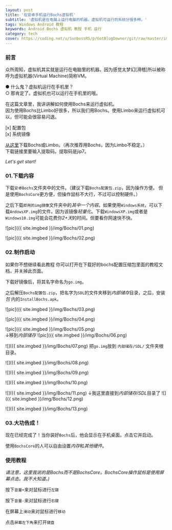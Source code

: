 ```yaml
---
layout: post
title: '在安卓手机运行Bochs虚拟机'
subtitle: '虚拟机是在电脑上运行电脑的机器。虚拟机可运行的系统分很多种。'
tags: Windows Android 教程
keywords: Android Bochs 虚拟机 教程 手机 运行
category: tech
cover: https://coding.net/u/SunbossRS/p/GotBlogDowner/git/raw/master/img/Bochs/cover.jpg
---
```

### 前言
众所周知，虚拟机其实就是运行在电脑里的机器。因为感觉太梦幻[滑稽]所以被称呼为虚拟机器(Virtual Machine)简称VM。  
  
● 什么鬼？虚拟机运行在手机里？  
○ 那肯定了。虚拟机也可以运行在手机里的哦。  
  
在这篇文章里，我讲讲解如何使用Bochs来运行虚拟机。  
因为使用Bochs比Limbo好很多，所以我们用Bochs。使用Limbo来运行虚拟机可以，但可能会很容易闪退。  
  
[x] 配置包  
[x] 系统镜像  

[从这里](https://pan.baidu.com/s/1LdY6jq8AUrWjqGrQjPdQEw)下载Bochs或Limbo。（再次推荐用Bochs，因为Limbo不稳定。）  
下载链接里要输入提取码。提取码是jip7。 
  
*Let's get start!*  
  
### 01.下载内容
下载`安卓Bochs`文件夹中的文件。（建议下载`Bochs配置包.zip`，因为操作方便。   但是使用`BochsCore`更方便，但操作鼠标不大行，不过可以控制硬件。）  
  
之后下载`即用的img镜像`文件夹中的*其中一个内容*。如果使用`Windows系统`，可以下载`AndowsXP.img`的文件。因为该镜像*轻量化*。下载`WindowsXP.img`或者是`Windows10.img`可能会花费你*2+天*的时间。但要看你网速快不快。  

![pic]({{ site.imgbed }}/img/Bochs/01.png)  

![pic]({{ site.imgbed }}/img/Bochs/02.png)  

### 02.制作启动
如果你不想继续看此教程  你可以打开在下载好的bochs配置压缩包里面的教程文档，并关掉此页面。  
      
下载好镜像后，将其名字命名为`go.img`。  
  
之后解压`Bochs配置包.zip`，把名字为`SDL`的文件夹移到*内部储存*目录，之后，安装 *包* 内的`InstallBochs.apk`。  

![pic]({{ site.imgbed }}/img/Bochs/03.png)  

![pic]({{ site.imgbed }}/img/Bochs/04.png)  

![pic]({{ site.imgbed }}/img/Bochs/05.png)  
↓移到*内部储存*
![pic]({{ site.imgbed }}/img/Bochs/06.png)  

![]({{ site.imgbed }}/img/Bochs/07.png)
把`go.img`放到 `内部储存/SDL/` 文件夹根目录。

![]({{ site.imgbed }}/img/Bochs/08.png)

![]({{ site.imgbed }}/img/Bochs/09.png)

![]({{ site.imgbed }}/img/Bochs/10.png)

![]({{ site.imgbed }}/img/Bochs/11.png)
↓我这里直接到*内部储存/SDL*目录了
![]({{ site.imgbed }}/img/Bochs/12.png)

![]({{ site.imgbed }}/img/Bochs/13.png)
### 03.大功告成！
现在已经完成了！当你装好`Bochs`后，他会显示在手机桌面。点击它并启动。  
  
使用`BochsCore`的人可以自由设置*内存*和*其他硬件*。  

### 使用教程
*请注意，这里我说的是Bochs而不是BochsCore。BochsCore操作鼠标是使用屏幕点击。我不大知道。)*  
  
按下`音量+`来对鼠标进行`左键`  
  
按下`音量-`来对鼠标进行`右键`  
  
在屏幕上`滑动`来对鼠标进行`移动`  
  
点击`屏幕左下角`来打开`键盘`
